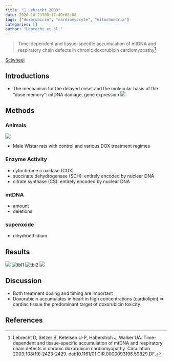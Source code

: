 ```yaml
---
title: "📒 Lebrecht 2003"
date: 2020-10-23T00:17:49+08:00
tags: ["doxorubicin", "cardiomyocyte", "mitochondria"]
categories: []
author: "Lebrecht et al."
---
```


> Time-dependent and tissue-specific accumulation of mtDNA and respiratory chain defects in chronic doxorubicin cardiomyopathy[^Lebrecht2003]

[Sciwheel](https://sciwheel.com/work/#/items/6056483)

<!--more-->

## Introductions
* The mechanism for the delayed onset and the molecular basis of the “dose memory”: mtDNA damage, gene expression
![](https://www.ahajournals.org/cms/attachment/d88b8423-6985-4b9a-ab9d-0859a0169b39/31ff1.jpg)

## Methods
### Animals
![](https://www.ahajournals.org/cms/attachment/cee1d8cf-5a68-40ef-94d3-6eff6c59477b/31ff2.jpg)
* Male Wistar rats with control and various DOX treatment regimes
### Enzyme Activity
* cytochrome c oxidase (COX)
* succinate dehydrogenase (SDH): entirely encoded by nuclear DNA
* citrate synthase (CS): entirely encoded by nuclear DNA
### mtDNA
* amount
* deletions
### superoxide
* dihydroethidium
## Results
![](https://www.ahajournals.org/cms/attachment/e62fc5d9-ea99-4361-ac99-c31719e5e535/31ff3.jpg)
![tbl1](https://user-images.githubusercontent.com/40054455/86700689-e5dc8e00-c043-11ea-90cf-a124b8d9fd53.png)
![tbl2](https://user-images.githubusercontent.com/40054455/86700698-e7a65180-c043-11ea-8849-ab32cf5e5442.png)
![](https://www.ahajournals.org/cms/attachment/4ec93b7f-963b-4aa8-b841-d4941a07c21e/31ff5.jpg)

## Discussion
* Both treatment dosing and timing are important
* Doxorubicin accumulates in heart in high concentrations (cardiolipin) => cardiac tissue the predominant target of doxorubicin toxicity

## References
[^Lebrecht2003]:  Lebrecht D, Setzer B, Ketelsen U-P, Haberstroh J, Walker UA. Time-dependent and tissue-specific accumulation of mtDNA and respiratory chain defects in chronic doxorubicin cardiomyopathy. Circulation 2003;108(19):2423-2429. doi:10.1161/01.CIR.0000093196.59829.DF.
